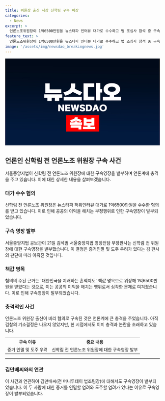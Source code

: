 ```yaml
---
title: 위원장 출신 사상 신학림 구속 파장
categories:
  - News
excerpt: >
  언론노조위원장이 1억6500만원을 뉴스타파 인터뷰 대가로 수수하고 법 조심사 참석 중 구속영장 발부. 구속된 2022년 부산저축은행 수사 허위인터뷰 대가로 1억6500만원 수수 혐의. 검찰, 김씨와 신씨에 대해 증거인멸 우려로 구속영장 발부. 윤석열 후보 무마 의혹 주장되며 실제 책값 명목 수수 혐의에 대한 사전 구속영장 청구.
feature_text: >
  언론노조위원장이 1억6500만원을 뉴스타파 인터뷰 대가로 수수하고 법 조심사 참석 중 구속영장 발부. 구속된 2022년 부산저축은행 수사 허위인터뷰 대가로 1억6500만원 수수 혐의. 검찰, 김씨와 신씨에 대해 증거인멸 우려로 구속영장 발부. 윤석열 후보 무마 의혹 주장되며 실제 책값 명목 수수 혐의에 대한 사전 구속영장 청구.
image: '/assets/img/newsdao_breakingnews.jpg'
---
```


<p><img src="/assets/img/newsdao_breakingnews.jpg" alt="firstkoreanews 속보" /></p>

<h2 data-ke-size="size26">언론인 신학림 전 언론노조 위원장 구속 사건</h2>

<p data-ke-size="size16">서울중앙지법이 신학림 전 언론노조 위원장에 대한 구속영장을 발부하며 언론계에 충격을 주고 있습니다. 이에 대한 상세한 내용을 살펴보겠습니다.</p>

<h3>대가 수수 혐의</h3>

<p data-ke-size="size16">신학림 전 언론노조 위원장은 뉴스타파 허위인터뷰 대가로 1억6500만원을 수수한 혐의를 받고 있습니다. 이로 인해 공공의 이익을 해치는 부정행위로 인한 구속영장이 발부되었습니다.</p>

<h3>구속 영장 발부</h3>

<p data-ke-size="size16">서울중앙지법 공보관이 21일  김석범 서울중앙지법 영장전담 부장판사는 신학림 전 위원장에 대한 구속영장을 발부했습니다. 이 결정은 증거인멸 및 도주 우려가 있다는 김 판사의 판단에 따라 이뤄진 것입니다.</p>

<h3>책값 명목</h3>

<p data-ke-size="size16">혐의의 주된 근거는 '대한민국을 지배하는 혼맥지도' 책값 명목으로 위장해 1억6500만원을 받았다는 것으로, 이는 공공의 이익을 해치는 행위로서 심각한 문제로 여겨졌습니다. 이로 인해 구속영장이 발부되었습니다.</p>

<h3>충격적인 사건</h3>

<p data-ke-size="size16">언론노조 위원장 출신이 비리 혐의로 구속된 것은 언론계에 큰 충격을 주었습니다. 아직 검찰의 기소결정은 나오지 않았지만, 현 시점에서도 이미 충격과 논란을 초래하고 있습니다.</p>

<table>
    <tr>
        <td style="text-align: center; height: 17px;"><b>구속 이유</b></td>
        <td style="text-align: center; height: 17px;"><b>중요 내용</b></td>
    </tr>
    <tr>
        <td style="text-align: center;">증거 인멸 및 도주 우려</td>
        <td style="text-align: center;">신학림 전 언론노조 위원장에 대한 구속영장 발부</td>
    </tr>
</table>

<hr>

<h3>김만배씨와의 연관</h3>

<p data-ke-size="size16">이 사건과 연관하여 김만배씨(전 머니투데이 법조팀장)에 대해서도 구속영장이 발부되었습니다. 이 두 사람에 대한 증거를 인멸할 염려와 도주할 염려가 있다는 이유로 구속영장이 발부되었습니다.</p>


